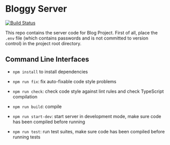 # Bloggy Server

[![Build Status](https://travis-ci.com/chuntonggao/blog-server.svg?branch=master)](https://travis-ci.com/chuntonggao/blog-server)

This repo contains the server code for Blog Project. First of all, place the `.env` file  (which contains passwords and is not committed to version control) in the project root directory.

## Command Line Interfaces

- `npm install` to install dependencies

- `npm run fix`: fix auto-fixable code style problems

- `npm run check`: check code style against lint rules and check TypeScript compilation

- `npm run build`: compile

- `npm run start-dev`: start server in development mode, make sure code has been compiled before running

- `npm run test`: run test suites, make sure code has been compiled before running tests
